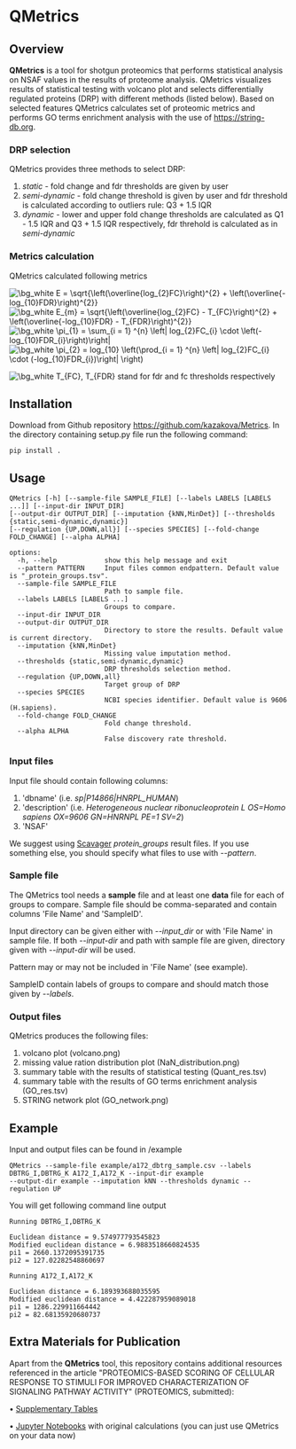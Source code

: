 # QMetrics

## Overview
**QMetrics** is a tool for shotgun proteomics that performs statistical analysis on NSAF values in the results of proteome analysis. 
QMetrics visualizes results of statistical testing with volcano plot and selects differentially regulated proteins (DRP) with different methods (listed below). 
Based on selected features QMetrics calculates set of proteomic metrics and performs GO terms enrichment analysis with the use of https://string-db.org.

### DRP selection

QMetrics provides three methods to select DRP:

1. *static* - fold change and fdr thresholds are given by user
2. *semi-dynamic* - fold change threshold is given by user and fdr threshold is calculated according to outliers rule: Q3 + 1.5 IQR
3. *dynamic* - lower and upper fold change thresholds are calculated as Q1 - 1.5 IQR and Q3 + 1.5 IQR respectively, fdr threhold is calculated as in *semi-dynamic*

### Metrics calculation
QMetrics calculated following metrics

<img src="https://latex.codecogs.com/svg.image?\bg_white&space;E&space;=&space;\sqrt{\left(\overline{log_{2}FC}\right)^{2}&space;&plus;&space;\left(\overline{-log_{10}FDR}\right)^{2}}" title="\bg_white E = \sqrt{\left(\overline{log_{2}FC}\right)^{2} + \left(\overline{-log_{10}FDR}\right)^{2}}" />
<img src="https://latex.codecogs.com/svg.image?\bg_white&space;E_{m}&space;=&space;\sqrt{\left(\overline{log_{2}FC}&space;-&space;T_{FC}\right)^{2}&space;&plus;&space;\left(\overline{-log_{10}FDR}&space;-&space;T_{FDR}\right)^{2}}" title="\bg_white E_{m} = \sqrt{\left(\overline{log_{2}FC} - T_{FC}\right)^{2} + \left(\overline{-log_{10}FDR} - T_{FDR}\right)^{2}}" />
<img src="https://latex.codecogs.com/svg.image?\bg_white&space;\pi_{1}&space;=&space;\sum_{i&space;=&space;1}&space;^{n}&space;\left|&space;log_{2}FC_{i}&space;\cdot&space;\left(-log_{10}FDR_{i}\right)\right|" title="\bg_white \pi_{1} = \sum_{i = 1} ^{n} \left| log_{2}FC_{i} \cdot \left(-log_{10}FDR_{i}\right)\right|" />
<img src="https://latex.codecogs.com/svg.image?\bg_white&space;\pi_{2}&space;=&space;log_{10}&space;\left(\prod_{i&space;=&space;1}&space;^{n}&space;\left|&space;log_{2}FC_{i}&space;\cdot&space;(-log_{10}FDR_{i})\right|&space;\right)" title="\bg_white \pi_{2} = log_{10} \left(\prod_{i = 1} ^{n} \left| log_{2}FC_{i} \cdot (-log_{10}FDR_{i})\right| \right)" />

<img src="https://latex.codecogs.com/svg.image?\bg_white&space;T_{FC},&space;T_{FDR}" title="\bg_white T_{FC}, T_{FDR}" /> stand for fdr and fc thresholds respectively

## Installation
Download from Github repository https://github.com/kazakova/Metrics. In the directory containing setup.py file run the following command:

```
pip install .
```

## Usage
```
QMetrics [-h] [--sample-file SAMPLE_FILE] [--labels LABELS [LABELS ...]] [--input-dir INPUT_DIR] 
[--output-dir OUTPUT_DIR] [--imputation {kNN,MinDet}] [--thresholds {static,semi-dynamic,dynamic}]
[--regulation {UP,DOWN,all}] [--species SPECIES] [--fold-change FOLD_CHANGE] [--alpha ALPHA]

options:
  -h, --help            show this help message and exit
  --pattern PATTERN     Input files common endpattern. Default value is "_protein_groups.tsv".
  --sample-file SAMPLE_FILE
                        Path to sample file.
  --labels LABELS [LABELS ...] 
                        Groups to compare.
  --input-dir INPUT_DIR
  --output-dir OUTPUT_DIR
                        Directory to store the results. Default value is current directory.
  --imputation {kNN,MinDet}
                        Missing value imputation method.
  --thresholds {static,semi-dynamic,dynamic}
                        DRP thresholds selection method.
  --regulation {UP,DOWN,all}
                        Target group of DRP
  --species SPECIES     
                        NCBI species identifier. Default value is 9606 (H.sapiens).
  --fold-change FOLD_CHANGE
                        Fold change threshold.
  --alpha ALPHA         
                        False discovery rate threshold.
  ```
### Input files
Input file should contain following columns: 
1. 'dbname' (i.e. *sp|P14866|HNRPL_HUMAN*) 
2. 'description' (i.e. *Heterogeneous nuclear ribonucleoprotein L OS=Homo sapiens OX=9606 GN=HNRNPL PE=1 SV=2*) 
3. 'NSAF'

We suggest using [Scavager](https://github.com/markmipt/scavager) *protein_groups* result files. If you use something else, you should specify what files to use with *--pattern*.

### Sample file
The QMetrics tool needs a **sample** file and at least one **data** file for each of groups to compare.
Sample file should be comma-separated and contain columns 'File Name' and 'SampleID'. 

Input directory can be given either with *--input_dir* or with 'File Name' in sample file.
If both *--input-dir* and path with sample file are given, directory given with *--input-dir* will be used.

Pattern may or may not be included in 'File Name' (see example).
  
SampleID contain labels of groups to compare and should match those given by *--labels*.
 
### Output files
QMetrics produces the following files:
1. volcano plot (volcano.png)
2. missing value ration distribution plot (NaN_distribution.png)
3. summary table with the results of statistical testing (Quant_res.tsv)
4. summary table with the results of GO terms enrichment analysis (GO_res.tsv)
5. STRING network plot (GO_network.png) 

## Example
Input and output files can be found in /example

```
QMetrics --sample-file example/a172_dbtrg_sample.csv --labels DBTRG_I,DBTRG_K A172_I,A172_K --input-dir example 
--output-dir example --imputation kNN --thresholds dynamic --regulation UP 
```
You will get following command line output 
```
Running DBTRG_I,DBTRG_K

Euclidean distance = 9.574977793545823
Modified euclidean distance = 6.9883518660824535
pi1 = 2660.1372095391735
pi2 = 127.02282548860697

Running A172_I,A172_K

Euclidean distance = 6.189393688035595
Modified euclidean distance = 4.422287959089018
pi1 = 1286.229911664442
pi2 = 82.68135920680737

```

## Extra Materials for Publication
Apart from the **QMetrics** tool, this repository contains additional resources referenced in the article "PROTEOMICS-BASED SCORING OF CELLULAR RESPONSE TO STIMULI FOR IMPROVED CHARACTERIZATION OF SIGNALING PATHWAY ACTIVITY" (PROTEOMICS, submitted):

• [Supplementary Tables](https://github.com/kazakova/Metrics/tree/main/Supplementary_materials)

• [Jupyter Notebooks](https://github.com/kazakova/Metrics/tree/main/Notebooks) with original calculations (you can just use QMetrics on your data now) 
